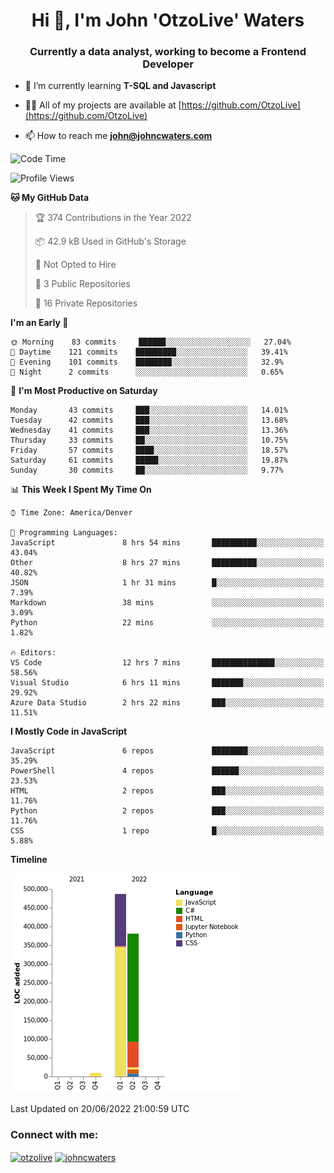 <h1 align="center">Hi 👋, I'm John 'OtzoLive' Waters</h1>
<h3 align="center">Currently a data analyst, working to become a Frontend Developer</h3>

- 🌱 I’m currently learning **T-SQL and Javascript**

- 👨‍💻 All of my projects are available at [https://github.com/OtzoLive](https://github.com/OtzoLive)

- 📫 How to reach me **john@johncwaters.com**

<!--START_SECTION:waka-->
![Code Time](http://img.shields.io/badge/Code%20Time-0%20secs-blue)

![Profile Views](http://img.shields.io/badge/Profile%20Views-16-blue)

**🐱 My GitHub Data** 

> 🏆 374 Contributions in the Year 2022
 > 
> 📦 42.9 kB Used in GitHub's Storage 
 > 
> 🚫 Not Opted to Hire
 > 
> 📜 3 Public Repositories 
 > 
> 🔑 16 Private Repositories  
 > 
**I'm an Early 🐤** 

```text
🌞 Morning    83 commits     ██████░░░░░░░░░░░░░░░░░░░   27.04% 
🌆 Daytime    121 commits    █████████░░░░░░░░░░░░░░░░   39.41% 
🌃 Evening    101 commits    ████████░░░░░░░░░░░░░░░░░   32.9% 
🌙 Night      2 commits      ░░░░░░░░░░░░░░░░░░░░░░░░░   0.65%

```
📅 **I'm Most Productive on Saturday** 

```text
Monday       43 commits     ███░░░░░░░░░░░░░░░░░░░░░░   14.01% 
Tuesday      42 commits     ███░░░░░░░░░░░░░░░░░░░░░░   13.68% 
Wednesday    41 commits     ███░░░░░░░░░░░░░░░░░░░░░░   13.36% 
Thursday     33 commits     ██░░░░░░░░░░░░░░░░░░░░░░░   10.75% 
Friday       57 commits     ████░░░░░░░░░░░░░░░░░░░░░   18.57% 
Saturday     61 commits     █████░░░░░░░░░░░░░░░░░░░░   19.87% 
Sunday       30 commits     ██░░░░░░░░░░░░░░░░░░░░░░░   9.77%

```


📊 **This Week I Spent My Time On** 

```text
⌚︎ Time Zone: America/Denver

💬 Programming Languages: 
JavaScript               8 hrs 54 mins       ██████████░░░░░░░░░░░░░░░   43.04% 
Other                    8 hrs 27 mins       ██████████░░░░░░░░░░░░░░░   40.82% 
JSON                     1 hr 31 mins        █░░░░░░░░░░░░░░░░░░░░░░░░   7.39% 
Markdown                 38 mins             ░░░░░░░░░░░░░░░░░░░░░░░░░   3.09% 
Python                   22 mins             ░░░░░░░░░░░░░░░░░░░░░░░░░   1.82%

🔥 Editors: 
VS Code                  12 hrs 7 mins       ██████████████░░░░░░░░░░░   58.56% 
Visual Studio            6 hrs 11 mins       ███████░░░░░░░░░░░░░░░░░░   29.92% 
Azure Data Studio        2 hrs 22 mins       ███░░░░░░░░░░░░░░░░░░░░░░   11.51%

```

**I Mostly Code in JavaScript** 

```text
JavaScript               6 repos             ████████░░░░░░░░░░░░░░░░░   35.29% 
PowerShell               4 repos             ██████░░░░░░░░░░░░░░░░░░░   23.53% 
HTML                     2 repos             ███░░░░░░░░░░░░░░░░░░░░░░   11.76% 
Python                   2 repos             ███░░░░░░░░░░░░░░░░░░░░░░   11.76% 
CSS                      1 repo              █░░░░░░░░░░░░░░░░░░░░░░░░   5.88%

```


**Timeline**

![Chart not found](https://raw.githubusercontent.com/OtzoLive/OtzoLive/main/charts/bar_graph.png) 


 Last Updated on 20/06/2022 21:00:59 UTC
<!--END_SECTION:waka-->

<h3 align="left">Connect with me:</h3>
<p align="left">
<a href="https://twitter.com/otzolive" target="blank"><img align="center" src="https://raw.githubusercontent.com/rahuldkjain/github-profile-readme-generator/master/src/images/icons/Social/twitter.svg" alt="otzolive" height="30" width="40" /></a>
<a href="https://linkedin.com/in/johncwaters" target="blank"><img align="center" src="https://raw.githubusercontent.com/rahuldkjain/github-profile-readme-generator/master/src/images/icons/Social/linked-in-alt.svg" alt="johncwaters" height="30" width="40" /></a>
</p>
